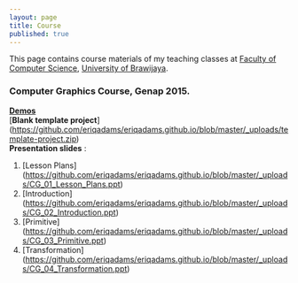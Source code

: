 ```yaml
---
layout: page
title: Course
published: true
---
```


This page contains course materials of my teaching classes at [Faculty of Computer Science](http://ptiik.ub.ac.id), [University of Brawijaya](http://www.ub.ac.id).

### Computer Graphics Course, Genap 2015.
[**Demos**](https://github.com/eriqadams/computer-graphics)  
[**Blank template project**] (https://github.com/eriqadams/eriqadams.github.io/blob/master/_uploads/template-project.zip)  
**Presentation slides** :  
1. [Lesson Plans] (https://github.com/eriqadams/eriqadams.github.io/blob/master/_uploads/CG_01_Lesson_Plans.ppt)  
2. [Introduction] (https://github.com/eriqadams/eriqadams.github.io/blob/master/_uploads/CG_02_Introduction.ppt)  
3. [Primitive] (https://github.com/eriqadams/eriqadams.github.io/blob/master/_uploads/CG_03_Primitive.ppt)  
4. [Transformation] (https://github.com/eriqadams/eriqadams.github.io/blob/master/_uploads/CG_04_Transformation.ppt)  